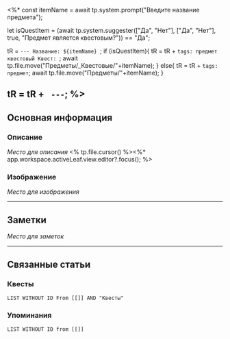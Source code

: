 <%*
const itemName = await tp.system.prompt("Введите название предмета");

let isQuestItem = (await tp.system.suggester(["Да", "Нет"], ["Да", "Нет"], true, "Предмет является квестовым?")) == "Да";

tR = `---
Название: ${itemName}
`;
if (isQuestItem){
	tR = tR + `tags: предмет квестовый
Квест: `;
	await tp.file.move("Предметы/_Квестовые/"+itemName);
}
else{
	tR = tR + `tags: предмет`;
	await tp.file.move("Предметы/"+itemName);
}

tR = tR + `
---`;
%>
---
## Основная информация
### Описание

*Место для описания*
<% tp.file.cursor() %><%* app.workspace.activeLeaf.view.editor?.focus(); %>
### Изображение

*Место для изображения*

---
## Заметки

*Место для заметок*

---
## Связанные статьи

### Квесты
```dataview
LIST WITHOUT ID From [[]] AND "Квесты"
```
### Упоминания
```dataview
LIST WITHOUT ID from [[]]
```
